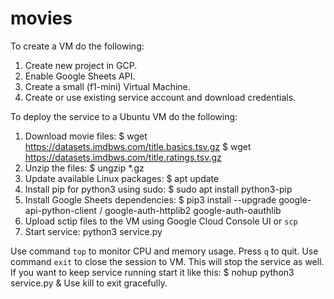 # movies
To create a VM do the following:
1. Create new project in GCP.
2. Enable Google Sheets API.
3. Create a small (f1-mini) Virtual Machine.
4. Create or use existing service account and download credentials.

To deploy the service to a Ubuntu VM do the following:
1. Download movie files:
$ wget https://datasets.imdbws.com/title.basics.tsv.gz
$ wget https://datasets.imdbws.com/title.ratings.tsv.gz
2. Unzip the files:
$ ungzip *.gz
3. Update available Linux packages:
$ apt update
4. Install pip for python3 using sudo:
$ sudo apt install python3-pip
5. Install Google Sheets dependencies:
$ pip3 install --upgrade google-api-python-client /
google-auth-httplib2 google-auth-oauthlib
6. Upload sctip files to the VM using Google Cloud Console UI or `scp`
7. Start service:
python3 service.py

Use command `top` to monitor CPU and memory usage. Press `q` to quit.
Use command `exit` to close the session to VM. This will stop the
service as well. If you want to keep service running start it like this:
$ nohup python3 service.py &
Use kill <PID> to exit gracefully.
